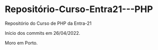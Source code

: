 # Repositório-Curso-Entra21---PHP
Repositório do Curso de PHP da Entra-21

Início dos commits em 26/04/2022.


Moro em Porto.
